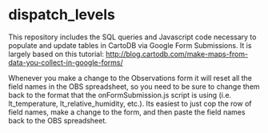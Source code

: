 dispatch_levels
===============
This repository includes the SQL queries and Javascript code necessary to populate and update tables in CartoDB via Google Form Submissions.  It is largely based on this tutorial: http://blog.cartodb.com/make-maps-from-data-you-collect-in-google-forms/

Whenever you make a change to the Observations form it will reset all the field names in the OBS spreadsheet, so you need to be sure to change them back to the format that the onFormSubmission.js script is using (i.e. lt_temperature, lt_relative_humidity, etc.).  Its easiest to just cop the row of field names, make a change to the form, and then paste the field names back to the OBS spreadsheet.
